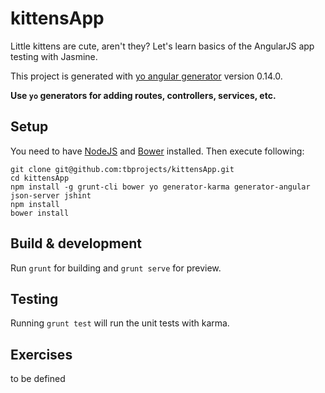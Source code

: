 # kittensApp

Little kittens are cute, aren't they? Let's learn basics of the AngularJS app testing with Jasmine. 

This project is generated with [yo angular generator](https://github.com/yeoman/generator-angular)
version 0.14.0.

**Use `yo` generators for adding routes, controllers, services, etc.**

## Setup

You need to have [NodeJS](https://nodejs.org/) and [Bower](http://bower.io/) installed. Then execute following:

    git clone git@github.com:tbprojects/kittensApp.git
    cd kittensApp
    npm install -g grunt-cli bower yo generator-karma generator-angular json-server jshint
    npm install
    bower install

## Build & development

Run `grunt` for building and `grunt serve` for preview.

## Testing

Running `grunt test` will run the unit tests with karma.

## Exercises

to be defined
